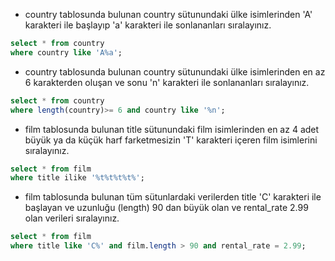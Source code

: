 
+ country tablosunda bulunan country sütunundaki ülke isimlerinden 'A' karakteri ile başlayıp 
'a' karakteri ile sonlananları sıralayınız.
```sql
select * from country
where country like 'A%a';
```

+ country tablosunda bulunan country sütunundaki ülke isimlerinden en az 6 karakterden oluşan 
ve sonu 'n' karakteri ile sonlananları sıralayınız.
```sql
select * from country
where length(country)>= 6 and country like '%n';
```

+ film tablosunda bulunan title sütunundaki film isimlerinden en az 4 adet büyük ya da küçük harf farketmesizin 
'T' karakteri içeren film isimlerini sıralayınız.
```sql
select * from film
where title ilike '%t%t%t%t%';
```

+ film tablosunda bulunan tüm sütunlardaki verilerden title 'C' karakteri ile başlayan 
ve uzunluğu (length) 90 dan büyük olan ve rental_rate 2.99 olan verileri sıralayınız.
```sql
select * from film
where title like 'C%' and film.length > 90 and rental_rate = 2.99;
```
